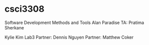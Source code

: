 # csci3308
Software Development Methods and Tools
Alan Paradise
TA: Pratima Sherkane

Kylie Kim
Lab3
Partner: Dennis Nguyen
Partner: Matthew Coker
